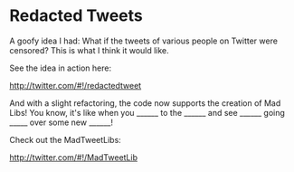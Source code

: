 # Redacted Tweets

A goofy idea I had: What if the tweets of various people on Twitter were censored? This is what I think it would like.

See the idea in action here:

http://twitter.com/#!/redactedtweet


And with a slight refactoring, the code now supports the creation of Mad Libs! You know, it's like
when you ______ to the ______ and see ______ going _____ over some new ______!

Check out the MadTweetLibs:

http://twitter.com/#!/MadTweetLib



